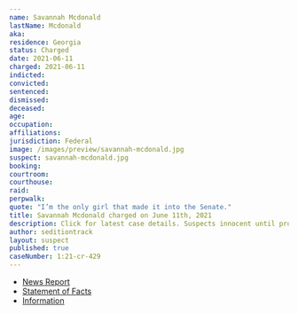 ```yaml
---
name: Savannah Mcdonald
lastName: Mcdonald
aka:
residence: Georgia
status: Charged
date: 2021-06-11
charged: 2021-06-11
indicted:
convicted: 
sentenced:
dismissed: 
deceased:
age:
occupation:
affiliations:
jurisdiction: Federal
image: /images/preview/savannah-mcdonald.jpg
suspect: savannah-mcdonald.jpg
booking:
courtroom:
courthouse:
raid:
perpwalk:
quote: "I’m the only girl that made it into the Senate."
title: Savannah Mcdonald charged on June 11th, 2021
description: Click for latest case details. Suspects innocent until proven guilty.
author: seditiontrack
layout: suspect
published: true
caseNumber: 1:21-cr-429
---
```

- [News Report](https://www.emptywheel.net/2021/06/15/the-delayed-trespassing-charges-against-savanah-mcdonald-and-nolan-kidd/)
- [Statement of Facts](https://www.justice.gov/usao-dc/case-multi-defendant/file/1404531/download)
- [Information](https://www.justice.gov/usao-dc/case-multi-defendant/file/1410706/download)
